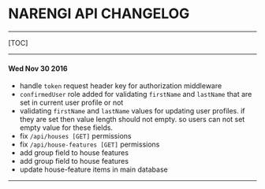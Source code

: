 **NARENGI API CHANGELOG**
=========================

-----

[TOC]

---

#### **Wed Nov 30 2016**

- handle ```token``` request header key for authorization middleware
- ```confirmedUser``` role added for validating ```firstName``` and ```lastName``` that are set in current user profile or not
- validating ```firstName``` and ```lastName``` values for updating user profiles. if they are set then value length should not empty. so users can not set empty value for these fields.
- fix ```/api/houses [GET]``` permissions
- fix ```/api/house-features [GET]``` permissions
- add group field to house features
- add group field to house features
- update house-feature items in main database

---

